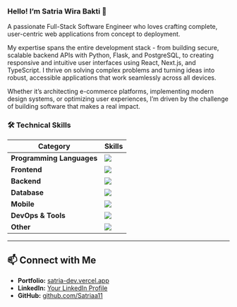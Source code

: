 ### Hello! I’m Satria Wira Bakti 👋

A passionate Full-Stack Software Engineer who loves crafting complete, user-centric web applications from concept to deployment.

My expertise spans the entire development stack - from building secure, scalable backend APIs with Python, Flask, and PostgreSQL, to creating responsive and intuitive user interfaces using React, Next.js, and TypeScript. I thrive on solving complex problems and turning ideas into robust, accessible applications that work seamlessly across all devices.

Whether it’s architecting e-commerce platforms, implementing modern design systems, or optimizing user experiences, I’m driven by the challenge of building software that makes a real impact.

### 🛠️ Technical Skills

| Category                  | Skills                                                                                  |
| ------------------------- | --------------------------------------------------------------------------------------- |
| **Programming Languages** | <img src="https://skillicons.dev/icons?i=python,typescript,javascript,dart,html,css" /> |
| **Frontend**              | <img src="https://skillicons.dev/icons?i=react,nextjs,tailwindcss" />                   |
| **Backend**               | <img src="https://skillicons.dev/icons?i=nodejs,express,flask" />                       |
| **Database**              | <img src="https://skillicons.dev/icons?i=postgresql,mysql" />                           |
| **Mobile**                | <img src="https://skillicons.dev/icons?i=flutter" />                                    |
| **DevOps & Tools**        | <img src="https://skillicons.dev/icons?i=git,docker,vercel" />                          |
| **Other**                 | <img src="https://skillicons.dev/icons?i=figma,jest" />                                 |

---

## 📫 Connect with Me

- **Portfolio:** [satria-dev.vercel.app](https://satria-dev.vercel.app/)
- **LinkedIn:** [Your LinkedIn Profile](https://www.linkedin.com/in/satriawirabakti/)
- **GitHub:** [github.com/Satriaa11](https://github.com/Satriaa11)
